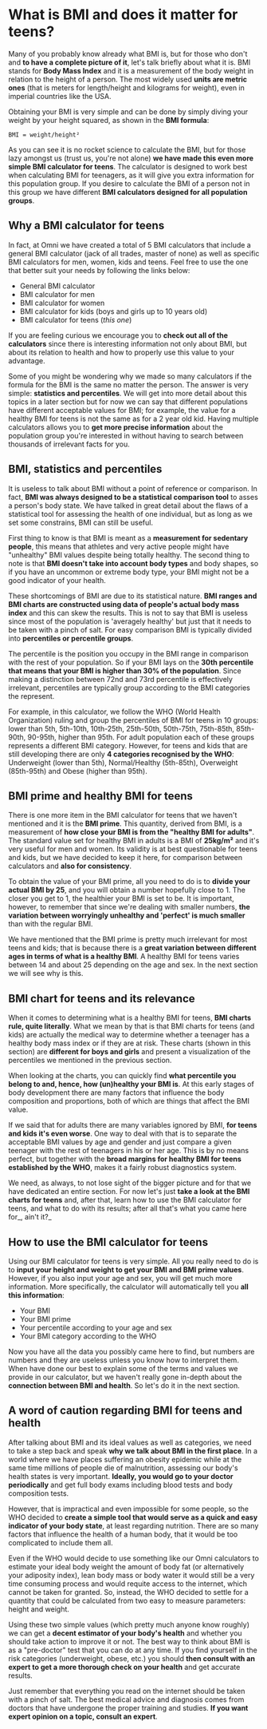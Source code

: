 # What is BMI and does it matter for teens?

Many of you probably know already what BMI is, but for those who don't and **to have a complete picture of it**, let's talk briefly about what it is. BMI stands for **Body Mass Index** and it is a measurement of the body <portal cid=207>weight</portal> in relation to the <portal cid=733>height</portal> of a person. The most widely used **units are metric ones** (that is meters for <portal cid=208>length</portal>/height and kilograms for weight), even in imperial countries like the USA.

Obtaining your BMI is very simple and can be done by simply diving your weight by your height squared, as shown in the **BMI formula**:

`BMI = weight/height²`

As you can see it is no rocket science to calculate the BMI, but for those lazy amongst us (trust us, you're not alone) **we have made this even more simple BMI calculator for teens**. The calculator is designed to work best when calculating BMI for teenagers, as it will give you extra information for this population group. If you desire to calculate the BMI of a person not in this group we have different **BMI calculators designed for all population groups**.

## Why a BMI calculator for teens

In fact, at Omni we have created a total of 5 BMI calculators that include a general BMI calculator (jack of all trades, master of none) as well as specific BMI calculators for men, women, kids and teens. Feel free to use the one that better suit your needs by following the links below:

* General <portal cid=81>BMI calculator</portal>
* <portal cid=221> BMI calculator for men</portal>
* <portal cid=1452>BMI calculator for women</portal>
* <portal cid=1463>BMI calculator for kids</portal> (boys and girls up to 10 years old)
* BMI calculator for teens (_this one_)

If you are feeling curious we encourage you to **check out all of the calculators** since there is interesting information not only about BMI, but about its relation to health and how to properly use this value to your advantage.

Some of you might be wondering why we made so many calculators if the formula for the BMI is the same no matter the person. The answer is very simple: **statistics and percentiles**. We will get into more detail about this topics in a later section but for now we can say that different populations have different acceptable values for BMI; for example, the value for a healthy BMI for teens is not the same as for a 2 year old kid. Having multiple calculators allows you to **get more precise information** about the population group you're interested in without having to search between thousands of irrelevant facts for you.

## BMI, statistics and percentiles

It is useless to talk about BMI without a point of reference or comparison. In fact, **BMI was always designed to be a statistical comparison tool** to asses a person's body state. We have talked in great detail about the flaws of a statistical tool for assessing the health of one individual, but as long as we set some constrains, BMI can still be useful. 

First thing to know is that BMI is meant as a **measurement for sedentary people**, this means that athletes and very active people might have "unhealthy" BMI values despite being totally healthy. The second thing to note is that **BMI doesn't take into account body types** and <portal cid=566> body shapes</portal>, so if you have an uncommon or extreme body type, your BMI might not be a good indicator of your health.

These shortcomings of BMI are due to its statistical nature. **BMI ranges and BMI charts are constructed using data of people's actual body mass index** and this can skew the results. This is not to say that BMI is useless since most of the population is 'averagely healthy' but just that it needs to be taken with a pinch of salt. For easy comparison BMI is typically divided into **percentiles or percentile groups**.

The percentile is the position you occupy in the BMI range in comparison with the rest of your population. So if your BMI lays on the **30th percentile that means that your BMI is higher than 30% of the population**. Since making a distinction between 72nd and 73rd percentile is effectively irrelevant, percentiles are typically group according to the BMI categories the represent.

For example, in this calculator, we follow the WHO (World Health Organization) ruling and group the percentiles of BMI for teens in 10 groups: lower than 5th, 5th-10th, 10th-25th, 25th-50th, 50th-75th, 75th-85th, 85th-90th, 90-95th, higher than 95th. For adult population each of these groups represents a different BMI category. However, for teens and kids that are still developing there are only **4 categories recognised by the WHO**: Underweight (lower than 5th), Normal/Healthy (5th-85th), Overweight (85th-95th) and Obese (higher than 95th).

## BMI prime and healthy BMI for teens

There is one more item in the BMI calculator for teens that we haven't mentioned and it is the **BMI prime**. This quantity, derived from BMI, is a measurement of **how close your BMI is from the "healthy BMI for adults"**. The standard value set for healthy BMI in adults is a BMI of **25kg/m²** and it's very useful for men and women. Its validity is at best questionable for teens and kids, but we have decided to keep it here, for comparison between calculators and **also for consistency**.

To obtain the value of your BMI prime, all you need to do is to **divide your actual BMI by 25**, and you will obtain a number hopefully close to 1. The closer you get to 1, the healthier your BMI is set to be. It is important, however, to remember that since we're dealing with smaller numbers, **the variation between worryingly unhealthy and 'perfect' is much smaller** than with the regular BMI.

We have mentioned that the BMI prime is pretty much irrelevant for most teens and kids; that is because there is a **great variation between different ages in terms of what is a healthy BMI**. A healthy BMI for teens varies between 14 and about 25 depending on the age and sex. In the next section we will see why is this.

## BMI chart for teens and its relevance

When it comes to determining what is a healthy BMI for teens, **BMI charts rule, quite literally**. What we mean by that is that BMI charts for teens (and kids) are actually the medical way to determine whether a teenager has a healthy body mass index or if they are at risk. These charts (shown in this section) are **different for boys and girls** and present a visualization of the percentiles we mentioned in the previous section. 

When looking at the charts, you can quickly find **what percentile you belong to and, hence, how (un)healthy your BMI is**. At this early stages of body development there are many factors that influence the <portal cid=292>body composition</portal> and proportions, both of which are things that affect the BMI value. 

If we said that for adults there are many variables ignored by BMI, **for teens and kids it's even worse**. One way to deal with that is to separate the acceptable BMI values by age and gender and just compare a given teenager with the rest of teenagers in his or her age. This is by no means perfect, but together with the **broad margins for healthy BMI for teens established by the WHO**, makes it a fairly robust diagnostics system.

We need, as always, to not lose sight of the bigger picture and for that we have dedicated an entire section. For now let's just **take a look at the BMI charts for teens** and, after that, learn how to use the BMI calculator for teens, and what to do with its results; after all that's what you came here for_, ain't it?_

## How to use the BMI calculator for teens

Using our BMI calculator for teens is very simple. All you really need to do is to **input your height and weight to get your BMI and BMI prime values**. However, if you also input your age and sex, you will get much more information. More specifically, the calculator will automatically tell you **all this information**:

* Your BMI
* Your BMI prime
* Your percentile according to your age and sex
* Your BMI category according to the WHO

Now you have all the data you possibly came here to find, but numbers are numbers and they are useless unless you know how to interpret them. When have done our best to explain some of the terms and values we provide in our calculator, but we haven't really gone in-depth about the **connection between BMI and health**. So let's do it in the next section.

## A word of caution regarding BMI for teens and health

After talking about BMI and its ideal values as well as categories, we need to take a step back and speak **why we talk about BMI in the first place**. In a world where we have places suffering an obesity epidemic while at the same time millions of people die of malnutrition, assessing our body's health states is very important. **Ideally, you would go to your doctor periodically** and get full body exams including blood tests and body composition tests.

However, that is impractical and even impossible for some people, so the WHO decided to **create a simple tool that would serve as a quick and easy indicator of your body state**, at least regarding nutrition. There are so many factors that influence the health of a human body, that it would be too complicated to include them all.

Even if the WHO would decide to use something like our Omni calculators to estimate your <portal cid=226>ideal body weight</portal> the amount of <portal cid=292>body fat</portal> (or alternatively your <portal cid=1175>adiposity index</portal>), <portal cid=123>lean body mass</portal> or <portal cid=777>body water</portal> it would still be a very time consuming process and would requite access to the internet, which cannot be taken for granted. So, instead, the WHO decided to settle for a quantity that could be calculated from two easy to measure parameters: height and weight.

Using these two simple values (which pretty much anyone know roughly) we can get a **decent estimator of your body's health** and whether you should take action to improve it or not. The best way to think about BMI is as a "pre-doctor" test that you can do at any time. If you find yourself in the risk categories (underweight, obese, etc.) you should **then consult with an expert to get a more thorough check on your health** and get accurate results.

Just remember that everything you read on the internet should be taken with a pinch of salt. The best medical advice and diagnosis comes from doctors that have undergone the proper training and studies. **If you want expert opinion on a topic, consult an expert**.
